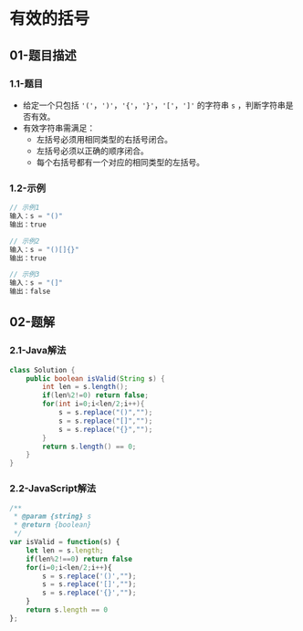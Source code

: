 # 有效的括号

## 01-题目描述

### 1.1-题目

- 给定一个只包括 `'('`，`')'`，`'{'`，`'}'`，`'['`，`']'` 的字符串 `s` ，判断字符串是否有效。
- 有效字符串需满足：
  - 左括号必须用相同类型的右括号闭合。
  - 左括号必须以正确的顺序闭合。
  - 每个右括号都有一个对应的相同类型的左括号。

### 1.2-示例

```js
// 示例1
输入：s = "()"
输出：true

// 示例2
输入：s = "()[]{}"
输出：true

// 示例3
输入：s = "(]"
输出：false
```

## 02-题解

### 2.1-Java解法

```java
class Solution {
    public boolean isValid(String s) {
        int len = s.length();
        if(len%2!=0) return false;
        for(int i=0;i<len/2;i++){
            s = s.replace("()","");
            s = s.replace("[]","");
            s = s.replace("{}","");
        }
        return s.length() == 0;
    }
}
```

### 2.2-JavaScript解法

```js
/**
 * @param {string} s
 * @return {boolean}
 */
var isValid = function(s) {
    let len = s.length;
    if(len%2!==0) return false
    for(i=0;i<len/2;i++){
        s = s.replace('()',"");
        s = s.replace('[]',"");
        s = s.replace('{}',"");
    }
    return s.length == 0
};
```